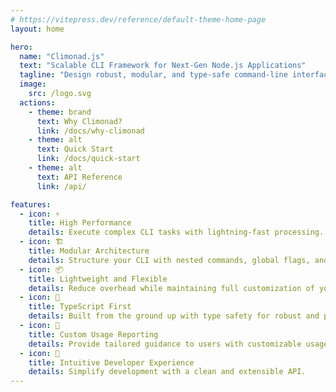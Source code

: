 ```yaml
---
# https://vitepress.dev/reference/default-theme-home-page
layout: home

hero:
  name: "Climonad.js"
  text: "Scalable CLI Framework for Next-Gen Node.js Applications"
  tagline: "Design robust, modular, and type-safe command-line interfaces effortlessly."
  image:
    src: /logo.svg
  actions:
    - theme: brand
      text: Why Climonad?
      link: /docs/why-climonad
    - theme: alt
      text: Quick Start
      link: /docs/quick-start
    - theme: alt
      text: API Reference
      link: /api/

features:
  - icon: ⚡️
    title: High Performance
    details: Execute complex CLI tasks with lightning-fast processing.
  - icon: 🏗️
    title: Modular Architecture
    details: Structure your CLI with nested commands, global flags, and subcommands.
  - icon: 📦
    title: Lightweight and Flexible
    details: Reduce overhead while maintaining full customization of your CLI design.
  - icon: 💎
    title: TypeScript First
    details: Built from the ground up with type safety for robust and predictable applications.
  - icon: 🌟
    title: Custom Usage Reporting
    details: Provide tailored guidance to users with customizable usage reporters.
  - icon: 🧠
    title: Intuitive Developer Experience
    details: Simplify development with a clean and extensible API.
---
```

